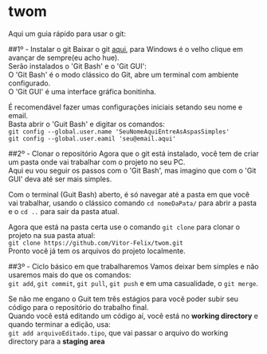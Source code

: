 # twom
Aqui um guia rápido para usar o git:

##1º - Instalar o git
  Baixar o git [aqui](https://git-scm.com/downloads), para Windows é o velho clique em avançar de sempre(eu acho hue).</br>
  Serão instalados o 'Git Bash' e o 'Git GUI':</br>
    O 'Git Bash' é o modo clássico do Git, abre um terminal com ambiente configurado.</br>
    O 'Git GUI' é uma interface gráfica bonitinha.
  
  É recomendável fazer umas configurações iniciais setando seu nome e email.</br> 
  Basta abrir o 'Guit Bash' e digitar os comandos:</br>
  `git config --global.user.name 'SeuNomeAquiEntreAsAspasSimples'`</br>
  `git config --global.user.eamil 'seu@email.aqui'`
    
##2º - Clonar o repositório
  Agora que o git está instalado, você tem de criar um pasta onde vai trabalhar com o projeto no seu PC.</br>
  Aqui eu vou seguir os passos com o 'Git Bash', mas imagino que com o 'Git GUI' deva até ser mais simples.
  
  Com o terminal (Guit Bash) aberto, é só navegar até a pasta em que você vai trabalhar, usando o clássico
  comando `cd nomeDaPata/` para abrir a pasta e o `cd ..` para sair da pasta atual.</br>
  
  Agora que está na pasta certa use o comando `git clone` para clonar o projeto na sua pasta atual:</br> 
  `git clone https://github.com/Vitor-Felix/twom.git`</br>
  Pronto você já tem os arquivos do projeto localmente.
  
##3º - Ciclo básico em que trabalharemos
  Vamos deixar bem simples e não usaremos mais do que os comandos:</br>
  `git add`, `git commit`, `git pull`, `git push` e em uma casualidade, o `git merge`.
  
  Se não me engano o Guit tem três estágios para você poder subir seu código para o repositório do trabalho final.</br>
  Quando você está editando um código aí, você está no **working directory** e quando terminar a edição, usa:<br>
  `git add arquivoEditado.tipo`, que vai passar o arquivo do working directory para a **staging area**
  
  
